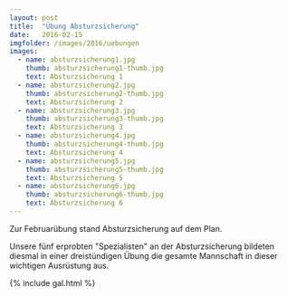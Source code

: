 ```yaml
---
layout: post
title:  "Übung Absturzsicherung"
date:   2016-02-15
imgfolder: /images/2016/uebungen
images:
  - name: absturzsicherung1.jpg
    thumb: absturzsicherung1-thumb.jpg
    text: Absturzsicherung 1
  - name: absturzsicherung2.jpg
    thumb: absturzsicherung2-thumb.jpg
    text: Absturzsicherung 2
  - name: absturzsicherung3.jpg
    thumb: absturzsicherung3-thumb.jpg
    text: Absturzsicherung 3
  - name: absturzsicherung4.jpg
    thumb: absturzsicherung4-thumb.jpg
    text: Absturzsicherung 4
  - name: absturzsicherung5.jpg
    thumb: absturzsicherung5-thumb.jpg
    text: Absturzsicherung 5
  - name: absturzsicherung6.jpg
    thumb: absturzsicherung6-thumb.jpg
    text: Absturzsicherung 6
---
```


Zur Februarübung stand Absturzsicherung auf dem Plan.

Unsere fünf erprobten "Spezialisten" an der Absturzsicherung bildeten diesmal in einer dreistündigen Übung die gesamte Mannschaft in dieser wichtigen Ausrüstung aus.

{% include gal.html %}

